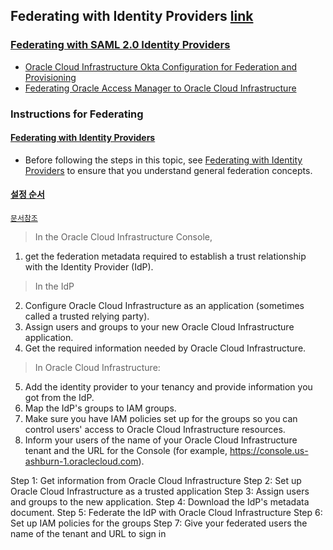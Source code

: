 ## Federating with Identity Providers [link](https://docs.cloud.oracle.com/en-us/iaas/Content/Identity/Concepts/federation.htm)
### [Federating with SAML 2.0 Identity Providers](https://docs.cloud.oracle.com/en-us/iaas/Content/Identity/Tasks/federatingSAML.htm)
* [Oracle Cloud Infrastructure Okta Configuration for Federation and Provisioning](https://cloud.oracle.com/iaas/whitepapers/okta-federation-with-oci.pdf)
* [Federating Oracle Access Manager to Oracle Cloud Infrastructure](https://cloud.oracle.com/iaas/whitepapers/oracle_access_manager_federation_to_oci.pdf)
### Instructions for Federating
#### [Federating with Identity Providers](https://docs.cloud.oracle.com/en-us/iaas/Content/Identity/Concepts/federation.htm#top)
* Before following the steps in this topic, see [Federating with Identity Providers](https://docs.cloud.oracle.com/en-us/iaas/Content/Identity/Concepts/federation.htm#top) to ensure that you understand general federation concepts.
#### [설정 순서](https://docs.cloud.oracle.com/en-us/iaas/Content/Identity/Tasks/federatingSAML.htm#top)
[``문서참조``](https://docs.cloud.oracle.com/en-us/iaas/Content/Identity/Tasks/federatingSAML.htm#top)
> In the Oracle Cloud Infrastructure Console, 
1. get the federation metadata required to establish a trust relationship with the Identity Provider (IdP).
> In the IdP
2. Configure Oracle Cloud Infrastructure as an application (sometimes called a trusted relying party).
3. Assign users and groups to your new Oracle Cloud Infrastructure application.
4. Get the required information needed by Oracle Cloud Infrastructure.
> In Oracle Cloud Infrastructure:
5. Add the identity provider to your tenancy and provide information you got from the IdP.
6. Map the IdP's groups to IAM groups.
7. Make sure you have IAM policies set up for the groups so you can control users' access to Oracle Cloud Infrastructure resources.
8. Inform your users of the name of your Oracle Cloud Infrastructure tenant and the URL for the Console (for example, https://console.us-ashburn-1.oraclecloud.com).

Step 1: Get information from Oracle Cloud Infrastructure
Step 2: Set up Oracle Cloud Infrastructure as a trusted application
Step 3: Assign users and groups to the new application.
Step 4: Download the IdP's metadata document.
Step 5: Federate the IdP with Oracle Cloud Infrastructure
Step 6: Set up IAM policies for the groups
Step 7: Give your federated users the name of the tenant and URL to sign in
